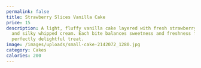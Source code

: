 ```yaml
---
permalink: false
title: Strawberry Slices Vanilla Cake
price: 15
description: A light, fluffy vanilla cake layered with fresh strawberry slices
  and silky whipped cream. Each bite balances sweetness and freshness for a
  perfectly delightful treat.
image: /images/uploads/small-cake-2142072_1280.jpg
category: Cakes
calories: 200
---
```

